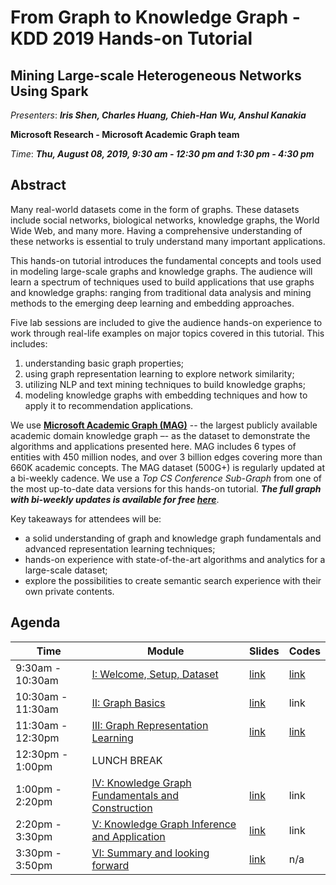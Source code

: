 # From Graph to Knowledge Graph - KDD 2019 Hands-on Tutorial
## Mining Large-scale Heterogeneous Networks Using Spark 

_Presenters_: _**Iris Shen, Charles Huang, Chieh-Han Wu, Anshul Kanakia**_

**Microsoft Research - Microsoft Academic Graph team**

_Time_: _**Thu, August 08, 2019, 9:30 am - 12:30 pm and 1:30 pm - 4:30 pm**_

## Abstract

Many real-world datasets come in the form of graphs. These datasets include social networks, biological networks, knowledge graphs, the World Wide Web, and many more. Having a comprehensive understanding of these networks is essential to truly understand many important applications.

This hands-on tutorial introduces the fundamental concepts and tools used in modeling large-scale graphs and knowledge graphs. The audience will learn a spectrum of techniques used to build applications that use graphs and knowledge graphs: ranging from traditional data analysis and mining methods to the emerging deep learning and embedding approaches. 

Five lab sessions are included to give the audience hands-on experience to work through real-life examples on major topics covered in this tutorial. This includes: 

1. understanding basic graph properties; 
2. using graph representation learning to explore network similarity;  
3. utilizing NLP and text mining techniques to build knowledge graphs; 
4. modeling knowledge graphs with embedding techniques and how to apply it to recommendation applications.

We use **[Microsoft Academic Graph (MAG)](https://www.microsoft.com/en-us/research/project/microsoft-academic-graph/)** -- the largest publicly available academic domain knowledge graph –- as the dataset to demonstrate the algorithms and applications presented here. MAG includes 6 types of entities with 450 million nodes, and over 3 billion edges covering more than 660K academic concepts. The MAG dataset (500G+) is regularly updated at a bi-weekly cadence. We use a _Top CS Conference Sub-Graph_ from one of the most up-to-date data versions for this hands-on tutorial. _**The full graph with bi-weekly updates is available for free [here](https://docs.microsoft.com/en-us/academic-services/graph/get-started-setup-provisioning)**_.  

Key takeaways for attendees will be: 

- a solid understanding of graph and knowledge graph fundamentals and advanced representation learning techniques; 
- hands-on experience with state-of-the-art algorithms and analytics for a large-scale dataset; 
- explore the possibilities to create semantic search experience with their own private contents.  

## Agenda


| Time        | Module           | Slides  | Codes  |
| ------------- |-------------| -----|------| 
| 9:30am  - 10:30am      | [I: Welcome, Setup, Dataset](./Module_I/README.md) | [link](./Module_I/Module_I_GraphKnowledgeGraph_KDD2019_HandsOn.pdf)| [link](./Module_I/GraphStatsDemo.ipynb) |
| 10:30am - 11:30am      | [II: Graph Basics](./Module_II/README.md) | [link](./Module_II/Module_II_GraphKnowledgeGraph_KDD2019_HandsOn.pdf) | link |
| 11:30am - 12:30pm      | [III: Graph Representation Learning](./Module_III/README.md) | [link](./Module_III/Module_III_GraphKnowledgeGraph_KDD2019_HandsOn.pdf) | [link](./Module_III/NetworkSimilarityDemo.ipynb) |
| 12:30pm - 1:00pm       | LUNCH BREAK |  |  |
| 1:00pm  - 2:20pm       | [IV: Knowledge Graph Fundamentals and Construction](./Module_IV/README.md) | [link](./Module_IV/Module_IV_GraphKnowledgeGraph_KDD2019_HandsOn.pdf) | link |
| 2:20pm  - 3:30pm       | [V: Knowledge Graph Inference and Application](./Module_V/README.md) | [link](./Module_V/Module_V_GraphKnowledgeGraph_KDD2019_HandsOn.pdf) | link |
| 3:30pm  - 3:50pm       | [VI: Summary and looking forward](./Module_VI/README.md) | [link](./Module_VI/Module_VI_GraphKnowledgeGraph_KDD2019_HandsOn.pdf) | n/a |
